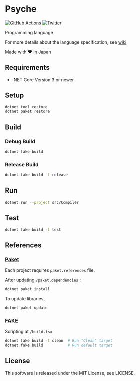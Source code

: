 # Psyche

[![GitHub Actions](https://github.com/0918nobita/psyche/workflows/Build/badge.svg)](https://github.com/0918nobita/psyche/actions)  [![Twitter](https://img.shields.io/badge/Twitter-%40psychelang-blue?style=flat-square&logo=twitter)](https://twitter.com/psychelang)

Programming language

For more details about the language specification, see [wiki](https://github.com/0918nobita/psyche/wiki).

Made with ❤️ in Japan

## Requirements

- .NET Core Version 3 or newer

## Setup

```bash
dotnet tool restore
dotnet paket restore
```

## Build

### Debug Build

```bash
dotnet fake build
```

### Release Build

```bash
dotnet fake build -t release
```

## Run

```bash
dotnet run --project src/Compiler
```

## Test

```bash
dotnet fake build -t test
```

## References

### [Paket](https://fsprojects.github.io/Paket/index.html)

Each project requires `paket.references` file.

After updating `/paket.dependencies` :

```bash
dotnet paket install
```

To update libraries,

```bash
dotnet paket update
```

### [FAKE](https://fake.build/)

Scripting at `/build.fsx`

```bash
dotnet fake build -t clean  # Run "Clean" target
dotnet fake build           # Run default target
```

## License

This software is released under the MIT License, see LICENSE.
